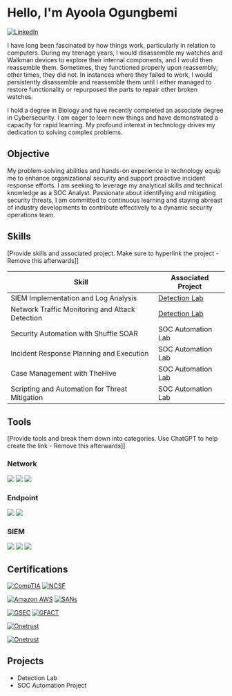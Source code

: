 # Hello, I'm Ayoola Ogungbemi

[![LinkedIn](https://img.shields.io/badge/-LinkedIn-0072b1?&style=for-the-badge&logo=linkedin&logoColor=white)](www.linkedin.com/in/ayo-gbemi-1143b2216 "Ayoola\'s LinkedIn Profile")

I have long been fascinated by how things work, particularly in relation to computers. During my teenage years, I would disassemble my watches and Walkman devices to explore their internal components, and I would then reassemble them. Sometimes, they functioned properly upon reassembly; other times, they did not. In instances where they failed to work, I would persistently disassemble and reassemble them until I either managed to restore functionality or repurposed the parts to repair other broken watches.

I hold a degree in Biology and have recently completed an associate degree in Cybersecurity. I am eager to learn new things and have demonstrated a capacity for rapid learning. My profound interest in technology drives my dedication to solving complex problems.

## Objective
My problem-solving abilities and hands-on experience in technology equip me to enhance organizational security and support proactive incident response efforts. I am seeking to leverage my analytical skills and technical knowledge as a SOC Analyst. Passionate about identifying and mitigating security threats, I am committed to continuous learning and staying abreast of industry developments to contribute effectively to a dynamic security operations team.
## Skills
[Provide skills and associated project. Make sure to hyperlink the project - Remove this afterwards]]

| Skill                                         | Associated Project         |
|-----------------------------------------------|----------------------------|
| SIEM Implementation and Log Analysis          | <a href="https://google.com">Detection Lab</a>|
| Network Traffic Monitoring and Attack Detection | <a href="https://google.com">Detection Lab</a>|
| Security Automation with Shuffle SOAR         | SOC Automation Lab|
| Incident Response Planning and Execution      | SOC Automation Lab|
| Case Management with TheHive                  | SOC Automation Lab|
| Scripting and Automation for Threat Mitigation | SOC Automation Lab|

## Tools
[Provide tools and break them down into categories. Use ChatGPT to help create the link - Remove this afterwards]]

### Network
<div>
    <img src="https://img.shields.io/badge/-Wireshark-1679A7?&style=for-the-badge&logo=Wireshark&logoColor=white" />
    <img src="https://img.shields.io/badge/-Suricata-EF3B2D?&style=for-the-badge&logo=Suricata&logoColor=white" />
    <img src="https://img.shields.io/badge/-Zeek-777BB4?&style=for-the-badge&logo=Zeek&logoColor=white" />
</div>

### Endpoint
<div>
    <img src="https://img.shields.io/badge/-Microsoft_Defender_for_Endpoint-00A4EF?&style=for-the-badge&logo=Microsoft&logoColor=white" />
    <img src="https://img.shields.io/badge/-Velociraptor-4B275F?&style=for-the-badge&logo=Velociraptor&logoColor=white" />
</div>

### SIEM
<div>
    <img src="https://img.shields.io/badge/-Microsoft_Sentinel-0078D4?&style=for-the-badge&logo=Microsoft&logoColor=white" />
    <img src="https://img.shields.io/badge/-Splunk-000000?&style=for-the-badge&logo=Splunk&logoColor=white" />
    <img src="https://img.shields.io/badge/-Elastic-005571?&style=for-the-badge&logo=Elastic&logoColor=white" />
</div>

## Certifications

[![CompTIA](https://img.shields.io/badge/Security%2B-Black?style=for-the-badge&logo=Comptia&logoSize=auto&color=%23ff0000)](https://www.credly.com/badges/62ac297d-db6e-4fe8-b478-daaedccbc4d2/public_url "Ayoola's Security+ Cert")
[![NCSF](https://img.shields.io/badge/NCSF-FINALIST-WHITE?style=for-the-badge&logo=ONETRUST&logoSize=auto&labelColor=%23002147&color=%231E90FF)
](https://badgr.com/public/assertions/Ui66hGQSTJijT9aJC4RkjA?identity__email=aogungbemi1@student.ccc.edu "National Cybrsecurity Scholarship Foundation")

[![Amazon AWS](https://img.shields.io/badge/Cloud-Practitioner-Orange?style=for-the-badge&logo=Amazon&logoSize=auto&color=%23FFA500)](https://www.credly.com/badges/c1dae5b9-c946-4b5e-93cd-7c2ee44b9e31/public_urll "Ayoola's Amazon AWS Cert")
[![SANs](https://img.shields.io/badge/SANS-ALUMNI-WHITE?style=for-the-badge&logo=ONETRUST&logoSize=auto&labelColor=%231F456E&color=%23FFFFFF)
](https://badgr.com/public/assertions/zOBQBD8WST6BdaC2E0MPsQ "SANS Alumni")

[![GSEC](https://img.shields.io/badge/GIAC-SECURITY-BLUE?style=for-the-badge&logo=SANS&logoSize=auto&labelColor=%23d4af37&color=%230000FF)](https://www.credly.com/badges/2db9107f-d523-4da2-b8ed-a44bc7833649 "Ayoola's GSEC Cert")
[![GFACT](https://img.shields.io/badge/GIAC-GFACT-BLUE?style=for-the-badge&logo=SANS&logoSize=auto&labelColor=%23d4af37&color=%230000FF)](https://www.credly.com/badges/44d4a904-458f-4a73-99d4-95a9cf344c1c/linked_in_profile "Ayoola's GFACT Cert")

[![Onetrust](https://img.shields.io/badge/Onetrust-GRC-Professional?style=for-the-badge&logo=ONETRUST&logoSize=auto&labelColor=%23056608&color=%23D3D3D3)
](https://www.credly.com/badges/c15fd2fb-a34b-4aa1-832c-542f603f6786/public_url
 "Ayoola's Onetrust Cert")
 
[![Onetrust](https://img.shields.io/badge/Onetrust-TechRisk%26Compliance-Professional?style=for-the-badge&logo=ONETRUST&logoSize=auto&labelColor=%23056608&color=%23D3D3D3)
](https://www.credly.com/badges/4f3bb644-e54f-48c9-8ba9-8d49fa569ad5/public_url "Ayoola's Onetrust Cert")

## Projects
- Detection Lab
- SOC Automation Project
